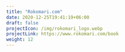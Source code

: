 ```yaml
---
title: "Rokomari.com"
date: 2020-12-25T19:41:19+06:00
draft: false
projectIcon: /img/rokomari_logo.webp
projectLink: https://www.rokomari.com/book
weight: 12
---
```


